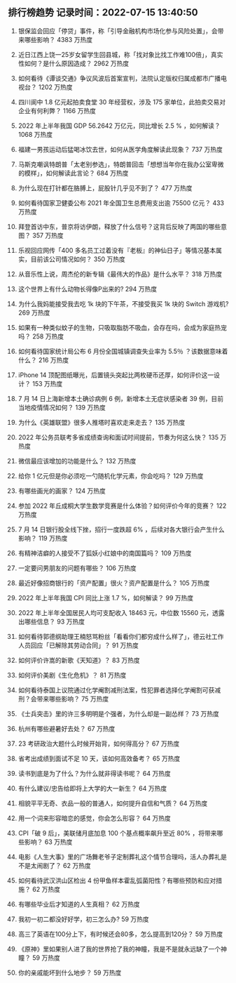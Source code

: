 
## 排行榜趋势 记录时间：2022-07-15 13:40:50
  
  1. 银保监会回应「停贷」事件，称「引导金融机构市场化参与风险处置」，会带来哪些影响？ 4383 万热度
    
  2. 近日江西上饶一25岁女留学生回县城，称「找对象比找工作难100倍」，真实性如何？是什么原因造成？ 2962 万热度
    
  3. 如何看待《谭谈交通》争议风波后首案宣判，法院认定版权归属成都市广播电视台？ 1202 万热度
    
  4. 四川阆中 1.8 亿元起拍卖食堂 30 年经营权，涉及 175 家单位，此拍卖交易对企业有何利弊？ 1166 万热度
    
  5. 2022 年上半年我国 GDP 56.2642 万亿元，同比增长 2.5 % ，如何解读？ 1068 万热度
    
  6. 福建一男孩运动后猛喝冰饮去世，如何从医学角度解读此现象？ 737 万热度
    
  7. 马斯克嘲讽特朗普「太老别参选」，特朗普回击「想想当年你在我办公室卑微的模样」，如何解读此言论？ 684 万热度
    
  8. 为什么现在打针都在胳膊上，屁股针几乎见不到了？ 477 万热度
    
  9. 如何看待国家卫健委公布 2021 年全国卫生总费用支出逾 75500 亿元？ 433 万热度
    
  10. 拜登首访中东，普京将访伊朗，释放了什么信号？这背后反映了两国的哪些意图？ 357 万热度
    
  11. 乐视回应网传「400 多名员工过着没有『老板』的神仙日子」等情况基本属实，目前该公司情况如何？ 350 万热度
    
  12. 从音乐性上说，周杰伦的新专辑《最伟大的作品》是什么水平？ 318 万热度
    
  13. 这个世界上有什么动物长得像P出来的? 294 万热度
    
  14. 为什么我妈能接受我去吃 1k 块的下午茶，不接受我买 1k 块的 Switch 游戏机? 269 万热度
    
  15. 如果有一种类似蚊子的生物，只吸取脂肪不吸血，会存在吗，会成为家庭热宠吗？ 258 万热度
    
  16. 如何看待国家统计局公布 6 月份全国城镇调查失业率为 5.5％ ？该数据意味着什么？ 216 万热度
    
  17. iPhone 14 顶配图纸曝光，后置镜头突起比两枚硬币还厚，如何评价这一设计？ 153 万热度
    
  18. 7 月 14 日上海新增本土确诊病例 6 例，新增本土无症状感染者 39 例，目前当地疫情情况如何？ 139 万热度
    
  19. 为什么《英雄联盟》很多人推塔时喜欢走来走去？ 135 万热度
    
  20. 2022 年公务员联考多省成绩查询和面试时间提前，节奏为何这么快？ 135 万热度
    
  21. 微信最应该增加的功能是什么？ 132 万热度
    
  22. 给你 1 亿元但是你必须吃一勺随机化学元素，你会吃吗？ 129 万热度
    
  23. 有哪些画光的画家？ 124 万热度
    
  24. 参加 2022 年丘成桐大学生数学竞赛是什么体验？如何评价今年的竞赛？ 122 万热度
    
  25. 7 月 14 日银行股全线下挫，招行一度跌超 6% ，后续对各大银行会产生什么影响？ 119 万热度
    
  26. 有精神洁癖的人接受不了狐妖小红娘中的南国篇吗？ 109 万热度
    
  27. 一定要问男朋友的问题有哪些？ 106 万热度
    
  28. 最近好像招商银行的「资产配置」很火？资产配置是什么？ 105 万热度
    
  29. 2022 年上半年我国 CPI 同比上涨 1.7 %，如何解读？ 99 万热度
    
  30. 2022 年上半年全国居民人均可支配收入 18463 元，中位数 15560 元，透露出哪些信息？ 93 万热度
    
  31. 如何看待郭德纲助理王楠怒骂粉丝「看看你们都穷成什么样了」，德云社工作人员回应「已解除其劳动合同」？ 91 万热度
    
  32. 如何评价许嵩的新歌《天知道》？ 83 万热度
    
  33. 如何评价美剧《生化危机》？ 81 万热度
    
  34. 如何看待泰国上议院通过化学阉割减刑法案，性犯罪者选择化学阉割可获减刑？会带来哪些影响？ 75 万热度
    
  35. 《士兵突击》里的许三多明明是个强者，为什么却是一副怂样？ 73 万热度
    
  36. 杭州有哪些避暑好去处？ 67 万热度
    
  37. 23 考研政治大题什么时候开始背，如何得高分？ 67 万热度
    
  38. 省考出成绩到面试不足 10 天，该如何高效备考？ 65 万热度
    
  39. 读书到底是为了什么？为什么就非得读书呢？ 64 万热度
    
  40. 有什么建议/忠告给即将上大学的大一新生？ 64 万热度
    
  41. 相貌平平无奇、衣品一般的普通人，如何提升自信和气质？ 64 万热度
    
  42. 用一个词来形容暗恋的感觉，你会怎么形容？ 64 万热度
    
  43. CPI「破 9 后」，美联储月底加息 100 个基点概率飙升至近 80% ，将带来哪些影响？ 63 万热度
    
  44. 电影《人生大事》里的广场舞老爷子定制葬礼这个情节合理吗，活人办葬礼是不是太闹剧了？ 62 万热度
    
  45. 如何看待武汉洪山区检出 4 份甲鱼样本霍乱弧菌阳性？有哪些预防和应对措施？ 62 万热度
    
  46. 有哪些毕业后才知道的人生真相？ 62 万热度
    
  47. 我初一初二都没好好学，初三怎么办? 59 万热度
    
  48. 高三了英语在100分上下，有时候还会80多，怎么提高到120分？ 59 万热度
    
  49. 《原神》里如果别人进了我的世界抢了我的神瞳，我是不是就永远缺了一个神瞳？ 59 万热度
    
  50. 你的亲戚能坏到什么地步？ 59 万热度
    